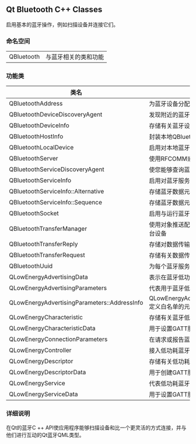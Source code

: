 ## Qt Bluetooth C++ Classes

启用基本的蓝牙操作，例如扫描设备并连接它们。

### 命名空间

|  |  |
|----|----|
| QBluetooth | 与蓝牙相关的类和功能 |

### 功能类

| 类名 | 描述 |
|----|----|
| QBluetoothAddress | 为蓝牙设备分配地址 |
| QBluetoothDeviceDiscoveryAgent | 发现附近的蓝牙设备 |
| QBluetoothDeviceInfo | 存储有关蓝牙设备的信息 |
| QBluetoothHostInfo | 封装本地QBluetooth设备的详细信息 |
| QBluetoothLocalDevice | 启用对本地蓝牙设备的访问 |
| QBluetoothServer | 使用RFCOMM或L2cap协议与蓝牙设备进行通信 |
| QBluetoothServiceDiscoveryAgent | 使您能够查询蓝牙服务 |
| QBluetoothServiceInfo | 启用对蓝牙服务属性的访问 |
| QBluetoothServiceInfo::Alternative | 存储蓝牙数据元素替代项的属性 |
| QBluetoothServiceInfo::Sequence | 存储蓝牙数据元素序列的属性 |
| QBluetoothSocket | 启用与运行蓝牙服务器的蓝牙设备的连接 |
| QBluetoothTransferManager | 使用对象推送配置文件（OPP）将数据传输到另一台设备 |
| QBluetoothTransferReply | 存储对数据传输请求的响应 |
| QBluetoothTransferRequest | 存储有关数据传输请求的信息 |
| QBluetoothUuid | 为每个蓝牙服务生成一个UUID |
| QLowEnergyAdvertisingData | 表示在蓝牙低功耗广告期间要广播的数据 |
| QLowEnergyAdvertisingParameters | 代表用于蓝牙低功耗广告的参数 |
| QLowEnergyAdvertisingParameters::AddressInfo | QLowEnergyAdvertisingParameters::AddressInfo定义白名单的元素 |
| QLowEnergyCharacteristic | 存储有关蓝牙低功耗服务特征的信息 |
| QLowEnergyCharacteristicData | 用于设置GATT服务数据 |
| QLowEnergyConnectionParameters | 在请求或报告蓝牙LE连接的参数更新时使用 |
| QLowEnergyController | 接入低功耗蓝牙设备 |
| QLowEnergyDescriptor | 存储有关低功耗蓝牙描述符的信息 |
| QLowEnergyDescriptorData | 用于创建GATT服务数据 |
| QLowEnergyService | 代表低功耗蓝牙设备上的一项服务 |
| QLowEnergyServiceData | 用于设置GATT服务数据 |

### 详细说明

在Qt的蓝牙C ++ API使应用程序能够扫描设备和比一个更灵活的方式连接，并与他们进行互动的Qt蓝牙QML类型。